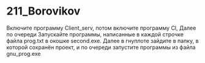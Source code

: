 # 211_Borovikov
Включите программу Client_serv, потом включите программу Cl, Далее по очереди Запускайте программы, написанные в каждой строчке файла prog.txt в окошке second.exe. Далее в гнуплоте зайдите в папку, в которой сохранён проект, и по очереди запустите программы из файла gnu_prog.exe 
